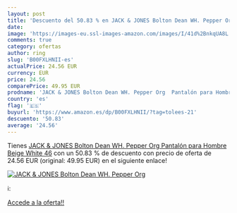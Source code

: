 ```yaml
---
layout: post
title: 'Descuento del 50.83 % en JACK & JONES Bolton Dean WH. Pepper Org '
date: 
image: 'https://images-eu.ssl-images-amazon.com/images/I/41d%2BnkqUA8L._SL200_.jpg'
comments: true
category: ofertas
author: ring
slug: 'B00FXLHNII-es'
actualPrice: 24.56 EUR
currency: EUR
price: 24.56
comparePrice: 49.95 EUR
prodname: 'JACK & JONES Bolton Dean WH. Pepper Org  Pantalón para Hombre  Beige  White   46'
country: 'es'
flag: '🇪🇸'
buyurl: 'https://www.amazon.es/dp/B00FXLHNII/?tag=tolees-21'
descuento: '50.83'
average: '24.56'
---
```


Tienes [JACK & JONES Bolton Dean WH. Pepper Org  Pantalón para Hombre  Beige  White   46](https://www.amazon.es/dp/B00FXLHNII/?tag=tolees-21) con un 50.83 % de descuento con precio de oferta de 24.56 EUR (original: 49.95 EUR) en el siguiente enlace!

[![JACK & JONES Bolton Dean WH. Pepper Org ](https://images-eu.ssl-images-amazon.com/images/I/41d%2BnkqUA8L._SL200_.jpg)](https://www.amazon.es/dp/B00FXLHNII/?tag=tolees-21)

ℹ️:


[Accede a la oferta!!](https://www.amazon.es/dp/B00FXLHNII/?tag=tolees-21)
